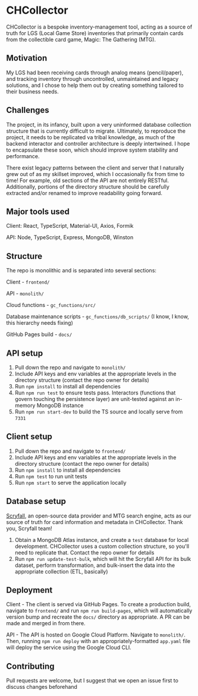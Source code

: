 # CHCollector

CHCollector is a bespoke inventory-management tool, acting as a source of truth for LGS (Local Game Store) inventories that primarily contain cards from the collectible card game, Magic: The Gathering (MTG).

## Motivation

My LGS had been receiving cards through analog means (pencil/paper), and tracking inventory through uncontrolled, unmaintained and legacy solutions, and I chose to help them out by creating something tailored to their business needs.

## Challenges

The project, in its infancy, built upon a very uninformed database collection structure that is currently difficult to migrate. Ultimately, to reproduce the project, it needs to be replicated va tribal knowledge, as much of the backend interactor and controller architecture is deeply intertwined. I hope to encapsulate these soon, which should improve system stability and performance.

There exist legacy patterns between the client and server that I naturally grew out of as my skillset improved, which I occasionally fix from time to time! For example, old sections of the API are not entirely RESTful. Additionally, portions of the directory structure should be carefully extracted and/or renamed to improve readability going forward.

## Major tools used

Client: React, TypeScript, Material-UI, Axios, Formik

API: Node, TypeScript, Express, MongoDB, Winston

## Structure

The repo is monolithic and is separated into several sections:

Client - `frontend/`

API - `monolith/`

Cloud functions - `gc_functions/src/`

Database maintenance scripts - `gc_functions/db_scripts/` (I know, I know, this hierarchy needs fixing)

GitHub Pages build - `docs/`

## API setup

1. Pull down the repo and navigate to `monolith/`
2. Include API keys and env variables at the appropriate levels in the directory structure (contact the repo owner for details)
3. Run `npm install` to install all dependencies
4. Run `npm run test` to ensure tests pass. Interactors (functions that govern touching the persistence layer) are unit-tested against an in-memory MongoDB instance
5. Run `npm run start-dev` to build the TS source and locally serve from `7331`

## Client setup

1. Pull down the repo and navigate to `frontend/`
2. Include API keys and env variables at the appropriate levels in the directory structure (contact the repo owner for details)
3. Run `npm install` to install all dependencies
4. Run `npm test` to run unit tests
5. Run `npm start` to serve the application locally

## Database setup

[Scryfall](https://scryfall.com/), an open-source data provider and MTG search engine, acts as our source of truth for card information and metadata in CHCollector. Thank you, Scryfall team!

1. Obtain a MongoDB Atlas instance, and create a `test` database for local development. CHCollector uses a custom collection structure, so you'll need to replicate that. Contact the repo owner for details
2. Run `npm run update-test-bulk`, which will hit the Scryfall API for its bulk dataset, perform transformation, and bulk-insert the data into the appropriate collection (ETL, basically)

## Deployment

Client - The client is served via GitHub Pages. To create a production build, navigate to `frontend/` and run `npm run build-pages`, which will automatically version bump and recreate the `docs/` directory as appropriate. A PR can be made and merged in from there.

API - The API is hosted on Google Cloud Platform. Navigate to `monolith/`. Then, running `npm run deploy` with an appropriately-formatted `app.yaml` file will deploy the service using the Google Cloud CLI.

## Contributing

Pull requests are welcome, but I suggest that we open an issue first to discuss changes beforehand
